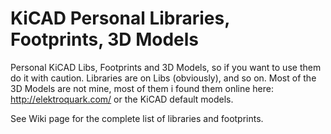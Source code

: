 # KiCAD Personal Libraries, Footprints, 3D Models

Personal KiCAD Libs, Footprints and 3D Models, so if you want to use them do it with caution.
Libraries are on Libs (obviously), and so on.
Most of the 3D Models are not mine, most of them i found them online here:
http://elektroquark.com/
or the KiCAD default models.

See Wiki page for the complete list of libraries and footprints.
